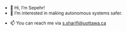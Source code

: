 - 👋 Hi, I’m Sepehr!
- 👀 I’m interested in making autonomous systems safer.
<!-- - 🌱 I’m currently learning ... well, many things! Including coevolutionary search and simulation-based safety analysis of ML-enabled autonomous systems! -->
- 📫 You can reach me via s.sharifi@uottawa.ca

<!---
SepShr/SepShr is a ✨ special ✨ repository because its `README.md` (this file) appears on your GitHub profile.
You can click the Preview link to take a look at your changes.
--->
